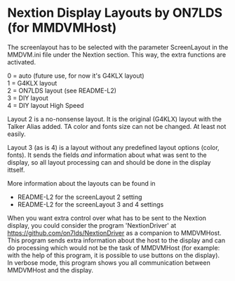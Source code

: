 Nextion Display Layouts by ON7LDS (for MMDVMHost)
=================================================

The screenlayout has to be selected with the parameter ScreenLayout in the
MMDVM.ini file under the Nextion section. This way, the extra functions
are activated.  

  0 = auto (future use, for now it's G4KLX layout)  
  1 = G4KLX layout  
  2 = ON7LDS layout (see README-L2)  
  3 = DIY layout  
  4 = DIY layout High Speed  
  
Layout 2 is a no-nonsense layout. It is the original (G4KLX) layout with the Talker Alias added. TA color and fonts size can not be changed. At least not easily.

Layout 3 (as is 4) is a layout without any predefined layout options (color, fonts). It sends the fields *and* information about what was sent to the display, so all layout processing can and should be done in the display ittself. 

More information about the layouts can be found in  
  * README-L2 for the screenLayout 2 setting
  * README-L2 for the screenLayout 3 and 4 settings

  
When you want extra control over what has to be sent to the Nextion display,
you could consider the program 'NextionDriver' at https://github.com/on7lds/NextionDriver as a companion to MMDVMHost.
This program sends extra information about the host to the display and can do processing which would not be the task of MMDVMHost (for example: with the help of this program, it is possible to use buttons on the display).  
In verbose mode, this program shows you all communication between MMDVMHost and the display.

